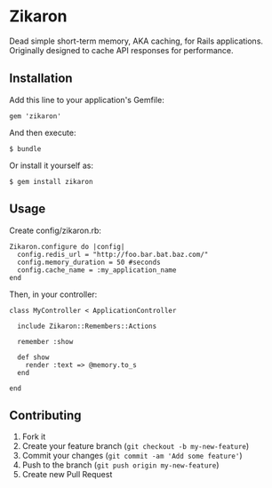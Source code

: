 # Zikaron

Dead simple short-term memory, AKA caching, for Rails applications. Originally designed to cache API responses for performance.

## Installation

Add this line to your application's Gemfile:

    gem 'zikaron'

And then execute:

    $ bundle

Or install it yourself as:

    $ gem install zikaron

## Usage

Create config/zikaron.rb:

    Zikaron.configure do |config|
      config.redis_url = "http://foo.bar.bat.baz.com/"
      config.memory_duration = 50 #seconds
      config.cache_name = :my_application_name
    end

Then, in your controller:

    class MyController < ApplicationController

      include Zikaron::Remembers::Actions

      remember :show

      def show
        render :text => @memory.to_s
      end

    end

## Contributing

1. Fork it
2. Create your feature branch (`git checkout -b my-new-feature`)
3. Commit your changes (`git commit -am 'Add some feature'`)
4. Push to the branch (`git push origin my-new-feature`)
5. Create new Pull Request
